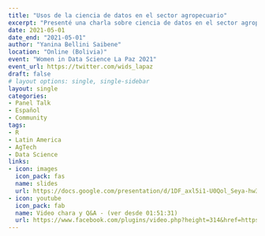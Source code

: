 ```yaml
---
title: "Usos de la ciencia de datos en el sector agropecuario"
excerpt: "Presenté una charla sobre ciencia de datos en el sector agropecuario en esta conferencia de mujeres en ciencia de datos"
date: 2021-05-01
date_end: "2021-05-01"
author: "Yanina Bellini Saibene"
location: "Online (Bolivia)"
event: "Women in Data Science La Paz 2021"
event_url: https://twitter.com/wids_lapaz
draft: false
# layout options: single, single-sidebar
layout: single
categories:
- Panel Talk
- Español
- Community
tags:
- R
- Latin America
- AgTech
- Data Science
links:
- icon: images
  icon_pack: fas
  name: slides 
  url: https://docs.google.com/presentation/d/1DF_axl5i1-U0Qol_Seya-hw3nJk_G4UEk2i-aJYkuC0/edit?usp=sharing
- icon: youtube
  icon_pack: fab
  name: Video chara y Q&A - (ver desde 01:51:31) 
  url: https://www.facebook.com/plugins/video.php?height=314&href=https%3A%2F%2Fwww.facebook.com%2Fwidslapaz%2Fvideos%2F196352238970874%2F&show_text=false&width=560&t=6691
---
```


